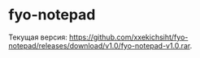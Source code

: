 # fyo-notepad

Текущая версия: https://github.com/xxekichsiht/fyo-notepad/releases/download/v1.0/fyo-notepad-v1.0.rar.
